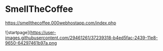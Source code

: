 # SmellTheCoffee
https://smellthecoffee.000webhostapp.com/index.php

![startpage](https://user-images.githubusercontent.com/29461261/37239318-b4ed5fac-2439-11e8-9650-64297461b97a.png

